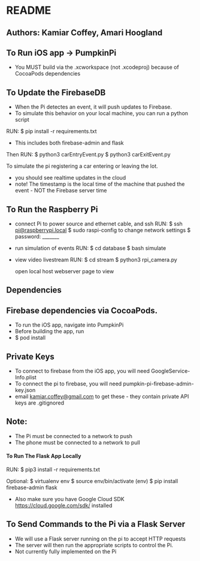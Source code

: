 # README

## Authors: Kamiar Coffey, Amari Hoogland

## To Run iOS app -> PumpkinPi
* You MUST build via the .xcworkspace (not .xcodeproj) because of CocoaPods dependencies

## To Update the FirebaseDB
* When the Pi detectes an event, it will push updates to Firebase.
* To simulate this behavior on your local machine, you can run a python script

RUN:
  $ pip install -r requirements.txt

* This includes both firebase-admin and flask

Then RUN:
  $ python3 carEntryEvent.py
  $ python3 carExitEvent.py

To simulate the pi registering a car entering or leaving the lot.
* you should see realtime updates in the cloud
* note! The timestamp is the local time of the machine that pushed the event - NOT the Firebase server time
## To Run the Raspberry Pi
* connect Pi to power source and ethernet cable, and ssh
RUN:
  $ ssh pi@raspberrypi.local
  $ sudo raspi-config to change network settings
  $ password: _______

* run simulation of events
RUN:
  $ cd database
  $ bash simulate

* view video livestream
RUN:
  $ cd stream
  $ python3 rpi_camera.py
  
  open local host webserver page to view
  
## Dependencies

## Firebase dependencies via CocoaPods.
* To run the iOS app, navigate into PumpkinPi
* Before building the app, run
* $ pod install

## Private Keys
* To connect to firebase from the iOS app, you will need GoogleService-Info.plist
* To connect the pi to firebase, you will need pumpkin-pi-firebase-admin-key.json
* email kamiar.coffey@gmail.com to get these - they contain private API keys are .gitignored

## Note:
* The Pi must be connected to a network to push
* The phone must be connected to a network to pull

#### To Run The Flask App Locally

RUN:
  $ pip3 install -r requirements.txt

Optional:
    $ virtualenv env
    $ source env/bin/activate
    (env) $ pip install firebase-admin flask

* Also make sure you have Google Cloud SDK https://cloud.google.com/sdk/ installed

## To Send Commands to the Pi via a Flask Server
* We will use a Flask server running on the pi to accept HTTP requests
* The server will then run the appropriate scripts to control the Pi.
* Not currently fully implemented on the Pi
